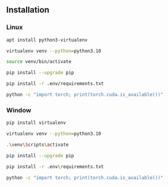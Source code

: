 ## Installation
### Linux
```bash
apt install python3-virtualenv
```
```bash
virtualenv venv --python=python3.10
```
```bash
source venv/bin/activate
```
```bash
pip install --upgrade pip
```
```bash
pip install -r .env/requirements.txt
```
```bash
python -c "import torch; print(torch.cuda.is_available())"
```

### Window
```bash
pip install virtualenv
```
```bash
virtualenv venv --python=python3.10
```
```bash
.\venv\Scripts\activate
```
```bash
pip install --upgrade pip
```
```bash
pip install -r .env\requirements.txt
```
```bash
python -c "import torch; print(torch.cuda.is_available())"
```